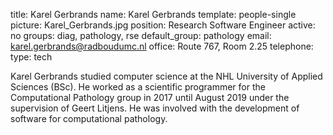 title: Karel Gerbrands
name: Karel Gerbrands
template: people-single
picture: Karel_Gerbrands.jpg
position: Research Software Engineer
active: no
groups: diag, pathology, rse
default_group: pathology
email: karel.gerbrands@radboudumc.nl
office: Route 767, Room 2.25
telephone:
type: tech

Karel Gerbrands studied computer science at the NHL University of Applied Sciences (BSc). He worked as a scientific programmer for the Computational Pathology group in 2017 until August 2019 under the supervision of Geert Litjens. He was involved with the development of software for computational pathology.
